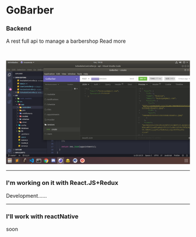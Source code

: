 <h1>GoBarber</h1>
<h3>Backend</h3>
<p>A rest full api to manage a barbershop <a src="https://github.com/jonathanwdev/GoBarber/tree/master/api">Read more</a><p><br>
  <p>
    <img src="zImages/backend.png" with="450">
  </p>
 <hr>

 <h3>I'm working on it with React.JS+Redux</h3>
 <p>Development......</p>

 <hr>

<h3>I'll work with reactNative</h3>
<p>soon</p>
